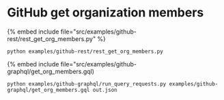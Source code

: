 # GitHub get organization members

{% embed include file="src/examples/github-rest/rest_get_org_members.py" %}

`python examples/github-rest/rest_get_org_members.py`

{% embed include file="src/examples/github-graphql/get_org_members.gql)

`python examples/github-graphql/run_query_requests.py examples/github-graphql/get_org_members.gql out.json`


